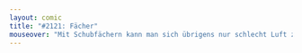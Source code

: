 ```yaml
---
layout: comic
title: "#2121: Fächer"
mouseover: "Mit Schubfächern kann man sich übrigens nur schlecht Luft zuwedeln."
---
```


